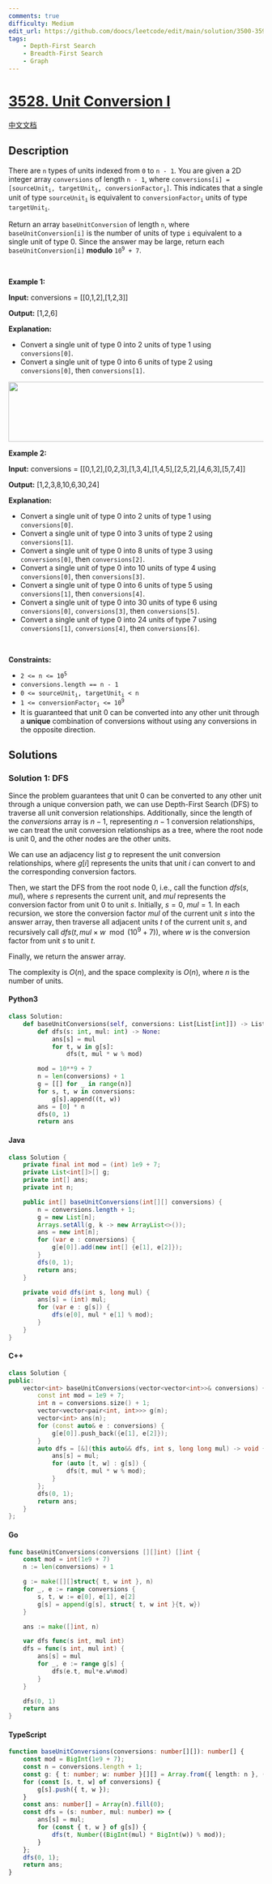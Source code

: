 ```yaml
---
comments: true
difficulty: Medium
edit_url: https://github.com/doocs/leetcode/edit/main/solution/3500-3599/3528.Unit%20Conversion%20I/README_EN.md
tags:
    - Depth-First Search
    - Breadth-First Search
    - Graph
---
```


<!-- problem:start -->

# [3528. Unit Conversion I](https://leetcode.com/problems/unit-conversion-i)

[中文文档](/solution/3500-3599/3528.Unit%20Conversion%20I/README.md)

## Description

<!-- description:start -->

<p>There are <code>n</code> types of units indexed from <code>0</code> to <code>n - 1</code>. You are given a 2D integer array <code>conversions</code> of length <code>n - 1</code>, where <code>conversions[i] = [sourceUnit<sub>i</sub>, targetUnit<sub>i</sub>, conversionFactor<sub>i</sub>]</code>. This indicates that a single unit of type <code>sourceUnit<sub>i</sub></code> is equivalent to <code>conversionFactor<sub>i</sub></code> units of type <code>targetUnit<sub>i</sub></code>.</p>

<p>Return an array <code>baseUnitConversion</code> of length <code>n</code>, where <code>baseUnitConversion[i]</code> is the number of units of type <code>i</code> equivalent to a single unit of type 0. Since the answer may be large, return each <code>baseUnitConversion[i]</code> <strong>modulo</strong> <code>10<sup>9</sup> + 7</code>.</p>

<p>&nbsp;</p>
<p><strong class="example">Example 1:</strong></p>

<div class="example-block">
<p><strong>Input:</strong> <span class="example-io">conversions = [[0,1,2],[1,2,3]]</span></p>

<p><strong>Output:</strong> <span class="example-io">[1,2,6]</span></p>

<p><strong>Explanation:</strong></p>

<ul>
 <li>Convert a single unit of type 0 into 2 units of type 1 using <code>conversions[0]</code>.</li>
 <li>Convert a single unit of type 0 into 6 units of type 2 using <code>conversions[0]</code>, then <code>conversions[1]</code>.</li>
</ul>
<img alt="" src="https://fastly.jsdelivr.net/gh/doocs/leetcode@main/solution/3500-3599/3528.Unit%20Conversion%20I/images/example1.png" style="width: 545px; height: 118px;" /></div>

<p><strong class="example">Example 2:</strong></p>

<div class="example-block">
<p><strong>Input:</strong> <span class="example-io">conversions = [[0,1,2],[0,2,3],[1,3,4],[1,4,5],[2,5,2],[4,6,3],[5,7,4]]</span></p>

<p><strong>Output:</strong> <span class="example-io">[1,2,3,8,10,6,30,24]</span></p>

<p><strong>Explanation:</strong></p>

<ul>
 <li>Convert a single unit of type 0 into 2 units of type 1 using <code>conversions[0]</code>.</li>
 <li>Convert a single unit of type 0 into 3 units of type 2 using <code>conversions[1]</code>.</li>
 <li>Convert a single unit of type 0 into 8 units of type 3 using <code>conversions[0]</code>, then <code>conversions[2]</code>.</li>
 <li>Convert a single unit of type 0 into 10 units of type 4 using <code>conversions[0]</code>, then <code>conversions[3]</code>.</li>
 <li>Convert a single unit of type 0 into 6 units of type 5 using <code>conversions[1]</code>, then <code>conversions[4]</code>.</li>
 <li>Convert a single unit of type 0 into 30 units of type 6 using <code>conversions[0]</code>, <code>conversions[3]</code>, then <code>conversions[5]</code>.</li>
 <li>Convert a single unit of type 0 into 24 units of type 7 using <code>conversions[1]</code>, <code>conversions[4]</code>, then <code>conversions[6]</code>.</li>
</ul>
</div>

<p>&nbsp;</p>
<p><strong>Constraints:</strong></p>

<ul>
 <li><code>2 &lt;= n &lt;= 10<sup>5</sup></code></li>
 <li><code>conversions.length == n - 1</code></li>
 <li><code>0 &lt;= sourceUnit<sub>i</sub>, targetUnit<sub>i</sub> &lt; n</code></li>
 <li><code>1 &lt;= conversionFactor<sub>i</sub> &lt;= 10<sup>9</sup></code></li>
 <li>It is guaranteed that unit 0 can be converted into any other unit through a <strong>unique</strong> combination of conversions without using any conversions in the opposite direction.</li>
</ul>

<!-- description:end -->

## Solutions

<!-- solution:start -->

### Solution 1: DFS

Since the problem guarantees that unit 0 can be converted to any other unit through a unique conversion path, we can use Depth-First Search (DFS) to traverse all unit conversion relationships. Additionally, since the length of the $\textit{conversions}$ array is $n - 1$, representing $n - 1$ conversion relationships, we can treat the unit conversion relationships as a tree, where the root node is unit 0, and the other nodes are the other units.

We can use an adjacency list $g$ to represent the unit conversion relationships, where $g[i]$ represents the units that unit $i$ can convert to and the corresponding conversion factors.

Then, we start the DFS from the root node $0$, i.e., call the function $\textit{dfs}(s, \textit{mul})$, where $s$ represents the current unit, and $\textit{mul}$ represents the conversion factor from unit $0$ to unit $s$. Initially, $s = 0$, $\textit{mul} = 1$. In each recursion, we store the conversion factor $\textit{mul}$ of the current unit $s$ into the answer array, then traverse all adjacent units $t$ of the current unit $s$, and recursively call $\textit{dfs}(t, \textit{mul} \times w \mod (10^9 + 7))$, where $w$ is the conversion factor from unit $s$ to unit $t$.

Finally, we return the answer array.

The complexity is $O(n)$, and the space complexity is $O(n)$, where $n$ is the number of units.

<!-- tabs:start -->

#### Python3

```python
class Solution:
    def baseUnitConversions(self, conversions: List[List[int]]) -> List[int]:
        def dfs(s: int, mul: int) -> None:
            ans[s] = mul
            for t, w in g[s]:
                dfs(t, mul * w % mod)

        mod = 10**9 + 7
        n = len(conversions) + 1
        g = [[] for _ in range(n)]
        for s, t, w in conversions:
            g[s].append((t, w))
        ans = [0] * n
        dfs(0, 1)
        return ans
```

#### Java

```java
class Solution {
    private final int mod = (int) 1e9 + 7;
    private List<int[]>[] g;
    private int[] ans;
    private int n;

    public int[] baseUnitConversions(int[][] conversions) {
        n = conversions.length + 1;
        g = new List[n];
        Arrays.setAll(g, k -> new ArrayList<>());
        ans = new int[n];
        for (var e : conversions) {
            g[e[0]].add(new int[] {e[1], e[2]});
        }
        dfs(0, 1);
        return ans;
    }

    private void dfs(int s, long mul) {
        ans[s] = (int) mul;
        for (var e : g[s]) {
            dfs(e[0], mul * e[1] % mod);
        }
    }
}
```

#### C++

```cpp
class Solution {
public:
    vector<int> baseUnitConversions(vector<vector<int>>& conversions) {
        const int mod = 1e9 + 7;
        int n = conversions.size() + 1;
        vector<vector<pair<int, int>>> g(n);
        vector<int> ans(n);
        for (const auto& e : conversions) {
            g[e[0]].push_back({e[1], e[2]});
        }
        auto dfs = [&](this auto&& dfs, int s, long long mul) -> void {
            ans[s] = mul;
            for (auto [t, w] : g[s]) {
                dfs(t, mul * w % mod);
            }
        };
        dfs(0, 1);
        return ans;
    }
};
```

#### Go

```go
func baseUnitConversions(conversions [][]int) []int {
	const mod = int(1e9 + 7)
	n := len(conversions) + 1

	g := make([][]struct{ t, w int }, n)
	for _, e := range conversions {
		s, t, w := e[0], e[1], e[2]
		g[s] = append(g[s], struct{ t, w int }{t, w})
	}

	ans := make([]int, n)

	var dfs func(s int, mul int)
	dfs = func(s int, mul int) {
		ans[s] = mul
		for _, e := range g[s] {
			dfs(e.t, mul*e.w%mod)
		}
	}

	dfs(0, 1)
	return ans
}
```

#### TypeScript

```ts
function baseUnitConversions(conversions: number[][]): number[] {
    const mod = BigInt(1e9 + 7);
    const n = conversions.length + 1;
    const g: { t: number; w: number }[][] = Array.from({ length: n }, () => []);
    for (const [s, t, w] of conversions) {
        g[s].push({ t, w });
    }
    const ans: number[] = Array(n).fill(0);
    const dfs = (s: number, mul: number) => {
        ans[s] = mul;
        for (const { t, w } of g[s]) {
            dfs(t, Number((BigInt(mul) * BigInt(w)) % mod));
        }
    };
    dfs(0, 1);
    return ans;
}
```

<!-- tabs:end -->

<!-- solution:end -->

<!-- problem:end -->

